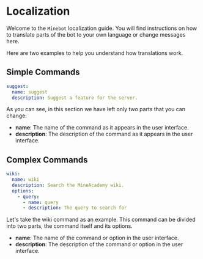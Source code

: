 # Localization

Welcome to the `Minebot` localization guide. You will find instructions on how to translate parts of the bot to your own language or change messages here.

Here are two examples to help you understand how translations work.

## Simple Commands

```yaml
suggest:
  name: suggest
  description: Suggest a feature for the server.
```

As you can see, in this section we have left only two parts that you can change:

- **name**: The name of the command as it appears in the user interface.
- **description**: The description of the command as it appears in the user interface.

## Complex Commands

```yaml
wiki:
  name: wiki
  description: Search the MineAcademy wiki.
  options:
    - query:
      - name: query
      - description: The query to search for
```

Let's take the wiki command as an example. This command can be divided into two parts, the command itself and its options.

- **name**: The name of the command or option in the user interface.
- **description**: The description of the command or option in the user interface.